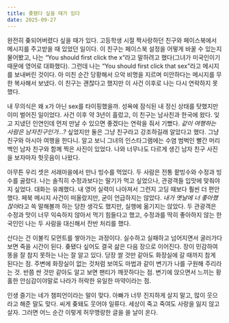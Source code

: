 ```yaml
---
title: 죶됐다 싶을 때가 있다
date: 2025-09-27
---
```

완전히 죶되어버렸다 싶을 때가 있다. 고등학생 시절 짝사랑하던 친구와 페이스북에서 메시지를 주고받을 때 있었던 일이다. 이 친구는 페이스북 설정을 어떻게 바꿀 수 있는지 물어봤고, 나는 “You should first click the x“라고 말하려고 했다(그녀가 미국인이기 때문에 영어로 대화했다). 그런데 나는 “You should first click that sex”라고 메시지를 보내버린 것이다. 아 미친 순간 당황해서 으악 비명을 지르며 미안하다는 메시지를 무한 복사해서 보냈다. 이 친구는 괜찮다고 했지만 이 사건 이후로 나는 다시 연락하지 못했다.

내 무의식은 왜 x가 아닌 sex를 타이핑했을까. 성욕에 잠식된 내 정신 상태를 탓했지만 이미 벌어진 일이었다. 사건 이후 약 3년이 흘렀고, 이 친구는 남사친과 한국에 왔다. 잊고 지냈던 인연인데 먼저 만날 수 있으면 좋겠다는 연락을 줘서 기뻤다. _같이 여행하는 사람은 남자친구인가...?_ 싶었지만 둘은 그냥 친구라고 강조하길래 알았다고 했다. 그냥 친구와 아시아 여행을 한다니. 알고 보니 그녀의 인스타그램에는 수염 범벅인 빨간 머리 백인 남자 친구와 함께 찍은 사진이 있었다. 나와 너무나도 다르게 생긴 남자 친구 사진을 보자마자 헛웃음이 나왔다.

아무튼 우리 셋은 서래마을에서 만나 빙수를 먹었다. 두 사람은 전통 팥빙수와 수정과 빙수를 골랐다. 나는 솔직히 수정과보다는 딸기가 먹고 싶었으나, 관광객들 입맛에 맞춰야지 싶었다. 대화는 유쾌했다. 내 영어 실력이 나아져서 그런지 고딩 때보다 훨씬 더 편안했다. 페북 메시지 사건이 떠올랐지만, 굳이 언급하지는 않았다. *내가 옛날에 너 좋아했잖아*라고 쓱 말해볼까 하는 당찬 생각도 했지만, 실행에 옮기지는 않았다. 두 관광객은 수정과 맛이 너무 익숙하지 않아서 먹기 힘들다고 했고, 수정과를 딱히 좋아하지 않는 한국인인 나는 두 사람을 대신해서 잔반 처리를 했다.

산다는 건 이불킥 모먼트를 쌓아가는 과정이다. 실수하고 실패하고 넘어지면서 굴러가다 보면 죽을 시간이 된다. 죶됐다 싶어도 결국 삶은 다음 장으로 이어진다. 장이 민감하여 똥을 잘 참지 못하는 나는 잘 알고 있다. 당장 쌀 것만 같아도 화장실에 갈 때까지 참게 된다는 점. 주변에 화장실이 없는 것처럼 보여도 마법과 같이 변기가 나를 구원해 주리라는 것. 반쯤 싼 것만 같아도 알고 보면 팬티가 깨끗하다는 점. 변기에 앉으면서 느끼는 황홀한 안심감이야말로 나라가 허락한 유일한 마약이라는 점.

인생 즐기는 네가 챔피언이라는 말이 맞다. 아빠가 너무 진지하게 살지 말고, 많이 웃으라고 해준 말도 맞다. 씨게 죶돼도 웃어야 일류다. 세상이 죽고 죽여도 사랑을 잃지 않고 살자. 그러면 어느 순간 이렇게 허무맹랑한 글을 쓸 날이 온다.